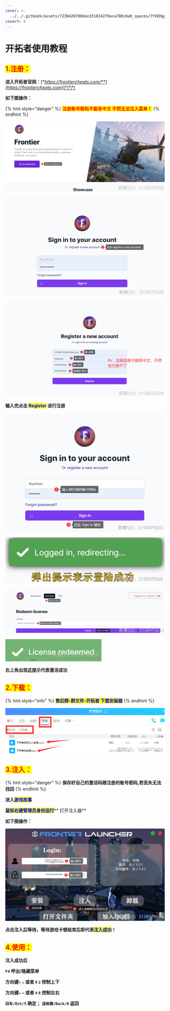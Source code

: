 ```yaml
---
cover: >-
  ../../.gitbook/assets/7238420708dacd31834279aca780c0a0_spaces/7YXEHggLzaiKwZjRSOD4/uploads/6UrsmraHdaOBBuBj4mzE/screenshot_alt=media&token=413092ef-fe5a-4f80-8829-761b6839dfda.jpg
coverY: 0
---
```


# 开拓者使用教程

## <mark style="color:red;">1.注册：</mark>

**进入开拓者官网：**[**https://frontiercheats.com/**](https://frontiercheats.com)\*\*\*\*

**如下图操作：**

{% hint style="danger" %}
<mark style="color:red;">**注册账号密码不能有中文 不然无法注入菜单！**</mark>
{% endhint %}

![](<../../.gitbook/assets/image (6) (1).png>)

![](<../../.gitbook/assets/image (22) (1) (1) (1) (1) (1).png>)

![](<../../.gitbook/assets/image (48) (1) (1) (1) (1).png>)

**输入完点击 **<mark style="color:blue;">**Register**</mark>** 进行注册**

![](<../../.gitbook/assets/image (29) (1) (1) (1) (1) (1) (1) (1).png>)

![](<../../.gitbook/assets/image (49) (1) (1) (1) (1) (1).png>)

![](<../../.gitbook/assets/image (52) (1) (1) (1) (1) (1) (1) (1).png>)

![](<../../.gitbook/assets/image (13) (1) (1) (1).png>)

**右上角出现这提示代表激活成功**

## <mark style="color:red;">2.下载：</mark>

{% hint style="info" %}
<mark style="color:blue;">**售后群-群文件-开拓者 下载安装器**</mark>
{% endhint %}

![](<../../.gitbook/assets/image (14) (1) (1) (1) (1).png>)

## <mark style="color:red;">**3.注入：**</mark>

{% hint style="danger" %}
**保存好自己的激活码跟注册的账号密码,若丢失无法找回**
{% endhint %}

**进入**<mark style="color:blue;">**游戏故事**</mark>

<mark style="color:blue;">**鼠标右键管理员身份运行**</mark>\*\* 打开注入器\*\*

**如下图操作：**

![](<../../.gitbook/assets/image (38) (1) (1) (1) (1) (1).png>)

**点击注入后等待，等待游戏卡顿结束后即代表**<mark style="color:blue;">**注入成功**</mark>**！**

## <mark style="color:red;">**4.使用：**</mark>

**注入成功后**

**`F4` 呼出/隐藏菜单**

**方向键`↑`  `↓` 或者 `8`  `2` 控制上下**

**方向键`←`  `→` 或者 `4`  `6` 控制左右**

**`回车/Ent/5` 确定； `退格键/Back/0` 返回**
